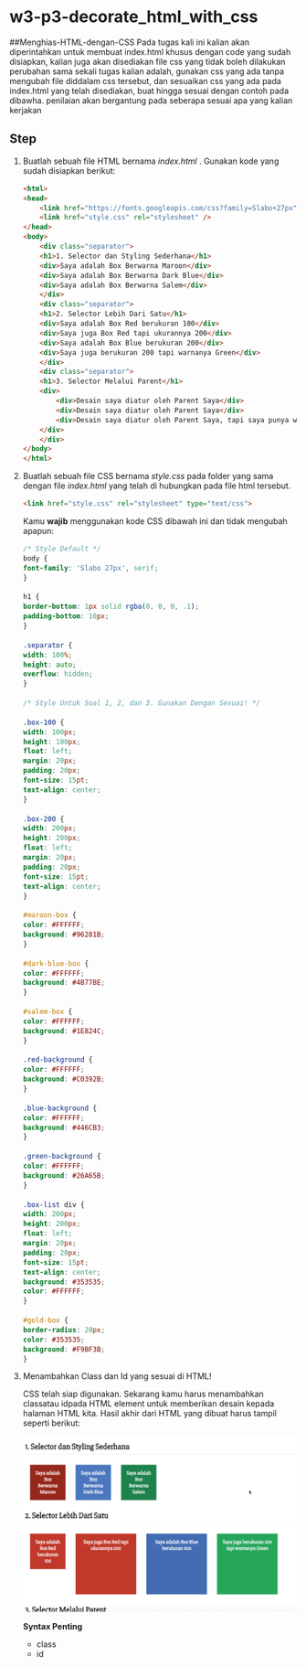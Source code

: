 # w3-p3-decorate_html_with_css

##Menghias-HTML-dengan-CSS
Pada tugas kali ini kalian akan diperintahkan untuk membuat index.html khusus dengan code yang sudah disiapkan, kalian juga akan disediakan file css yang tidak boleh dilakukan perubahan sama sekali
tugas kalian adalah, gunakan css yang ada tanpa mengubah file diddalam css tersebut, dan sesuaikan css yang ada pada index.html yang telah disediakan, buat hingga sesuai dengan contoh pada dibawha.
penilaian akan bergantung pada seberapa sesuai apa yang kalian kerjakan

## Step

1. Buatlah sebuah file HTML bernama _index.html_ . Gunakan kode yang sudah disiapkan berikut:

   ```HTML
   <html>
   <head>
       <link href="https://fonts.googleapis.com/css?family=Slabo+27px" rel="stylesheet">
       <link href="style.css" rel="stylesheet" />
   </head>
   <body>
       <div class="separator">
       <h1>1. Selector dan Styling Sederhana</h1>
       <div>Saya adalah Box Berwarna Maroon</div>
       <div>Saya adalah Box Berwarna Dark Blue</div>
       <div>Saya adalah Box Berwarna Salem</div>
       </div>
       <div class="separator">
       <h1>2. Selector Lebih Dari Satu</h1>
       <div>Saya adalah Box Red berukuran 100</div>
       <div>Saya juga Box Red tapi ukurannya 200</div>
       <div>Saya adalah Box Blue berukuran 200</div>
       <div>Saya juga berukuran 200 tapi warnanya Green</div>
       </div>
       <div class="separator">
       <h1>3. Selector Melalui Parent</h1>
       <div>
           <div>Desain saya diatur oleh Parent Saya</div>
           <div>Desain saya diatur oleh Parent Saya</div>
           <div>Desain saya diatur oleh Parent Saya, tapi saya punya warna khusus, yaitu Gold!</div>
       </div>
       </div>
   </body>
   </html>
   ```

2. Buatlah sebuah file CSS bernama _style.css_ pada folder yang sama dengan file _index.html_ yang telah di hubungkan pada file html tersebut.

   ```HTML
   <link href="style.css" rel="stylesheet" type="text/css">
   ```

   Kamu **wajib** menggunakan kode CSS dibawah ini dan tidak mengubah apapun:

   ```CSS
   /* Style Default */
   body {
   font-family: 'Slabo 27px', serif;
   }

   h1 {
   border-bottom: 1px solid rgba(0, 0, 0, .1);
   padding-bottom: 10px;
   }

   .separator {
   width: 100%;
   height: auto;
   overflow: hidden;
   }

   /* Style Untuk Soal 1, 2, dan 3. Gunakan Dengan Sesuai! */

   .box-100 {
   width: 100px;
   height: 100px;
   float: left;
   margin: 20px;
   padding: 20px;
   font-size: 15pt;
   text-align: center;
   }

   .box-200 {
   width: 200px;
   height: 200px;
   float: left;
   margin: 20px;
   padding: 20px;
   font-size: 15pt;
   text-align: center;
   }

   #maroon-box {
   color: #FFFFFF;
   background: #96281B;
   }

   #dark-blue-box {
   color: #FFFFFF;
   background: #4B77BE;
   }

   #salem-box {
   color: #FFFFFF;
   background: #1E824C;
   }

   .red-background {
   color: #FFFFFF;
   background: #C0392B;
   }

   .blue-background {
   color: #FFFFFF;
   background: #446CB3;
   }

   .green-background {
   color: #FFFFFF;
   background: #26A65B;
   }

   .box-list div {
   width: 200px;
   height: 200px;
   float: left;
   margin: 20px;
   padding: 20px;
   font-size: 15pt;
   text-align: center;
   background: #353535;
   color: #FFFFFF;
   }

   #gold-box {
   border-radius: 20px;
   color: #353535;
   background: #F9BF3B;
   }
   ```

3. Menambahkan Class dan Id yang sesuai di HTML!

   CSS telah siap digunakan. Sekarang kamu harus menambahkan classatau idpada HTML element untuk memberikan desain kepada halaman HTML kita. Hasil akhir dari HTML yang dibuat harus tampil seperti berikut:

   ![Contoh Hasil Akhir CSS Styling](./contoh-css-styling.gif "Contoh Hasil Akhir CSS Styling")

   **Syntax Penting**

   - class
   - id
